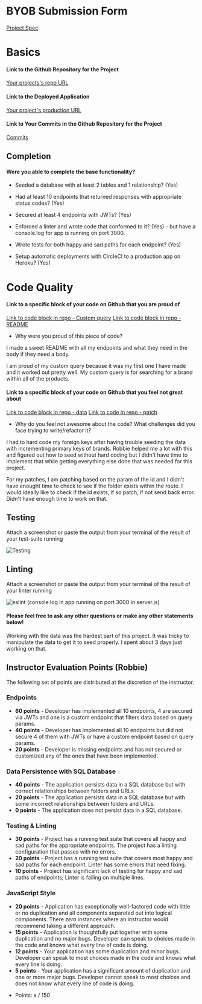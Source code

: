 # BYOB Submission Form

[Project Spec](http://frontend.turing.io/projects/build-your-own-backend.html)
	
# Basics

#### Link to the Github Repository for the Project
[Your projects's repo URL](https://github.com/becs919/build-your-own-backend)
		
#### Link to the Deployed Application
[Your project's production URL](https://polish-data.herokuapp.com/)

#### Link to Your Commits in the Github Repository for the Project
		
[Commits](https://github.com/becs919/build-your-own-backend/commits/master)
	
## Completion
		
#### Were you able to complete the base functionality?
	
* Seeded a database with at least 2 tables and 1 relationship?
	(Yes)
		
* Had at least 10 endpoints that returned responses with appropriate status codes?
	(Yes)
		
* Secured at least 4 endpoints with JWTs?
	(Yes)
	
* Enforced a linter and wrote code that conformed to it?
	(Yes) - but have a console.log for app is running on port 3000. 
		
* Wrote tests for both happy and sad paths for each endpoint?
	(Yes)
	
* Setup automatic deployments with CircleCI to a production app on Heroku?
	(Yes)
		
# Code Quality
	
#### Link to a specific block of your code on Github that you are proud of
[Link to code block in repo - Custom query](https://github.com/becs919/build-your-own-backend/blob/master/server.js#L63-L92)
[Link to code block in repo - README](https://github.com/becs919/build-your-own-backend/blob/master/README.md)

* Why were you proud of this piece of code?
		
I made a sweet README with all my endpoints and what they need in the body if they need a body. 
	
I am proud of my custom query because it was my first one I have made and it worked out pretty well. My custom query is for searching for a brand within all of the products. 
	
#### Link to a specific block of your code on Github that you feel not great about
[Link to code block in repo - data](https://github.com/becs919/build-your-own-backend/blob/master/data/newPolishData.js#L1-L5)
[Link to code in repo - patch](https://github.com/becs919/build-your-own-backend/blob/master/server.js#L103-L132)

* Why do you feel not awesome about the code? What challenges did you face trying to write/refactor it?
	
I had to hard code my foreign keys after having trouble seeding the data with incrementing primary keys of brands. Robbie helped me a lot with this and figured out how to seed without hard coding but I didn't have time to implement that while getting everything else done that was needed for this project. 
		
For my patches, I am patching based on the param of the id and I didn't have enought time to check to see if the folder exists within the route. I would ideally like to check if the id exists, if so patch, if not send back error. Didn't have enough time to work on that. 
		
## Testing
		
Attach a screenshot or paste the output from your terminal of the result of your test-suite running

![Testing](http://g.recordit.co/nEg8emm28A.gif)
		
## Linting
	
Attach a screenshot or paste the output from your terminal of the result of your linter running

![eslint](http://g.recordit.co/kINo69Lg0p.gif)
	(console.log in app running on port 3000 in server.js)
	
#### Please feel free to ask any other questions or make any other statements below!
	
Working with the data was the hardest part of this project. It was tricky to manipulate the data to get it to seed properly. I spent about 3 days just working on that. 

## Instructor Evaluation Points (Robbie)

The following set of points are distributed at the discretion of the instructor.

### Endpoints

* **60 points** - Developer has implemented all 10 endpoints, 4 are secured via JWTs and one is a custom endpoint that filters data based on query params.
* **40 points** - Developer has implemented all 10 endpoints but did not secure 4 of them with JWTs or have a custom endpoint based on query params.
* **20 points** - Developer is missing endpoints and has not secured or customized any of the ones that have been implemented.

### Data Persistence with SQL Database

* **40 points** - The application persists data in a SQL database but with correct relationships between folders and URLs.
* **20 points** - The application persists data in a SQL database but with some incorrect relationships between folders and URLs.
* **0 points** - The application does not persist data in a SQL database.

### Testing & Linting

* **30 points** - Project has a running test suite that covers all happy and sad paths for the appropriate endpoints. The project has a linting configuration that passes with no errors.
* **20 points** - Project has a running test suite that covers most happy and sad paths for each endpoint. Linter has some errors that need fixing.
* **10 points** - Project has significant lack of testing for happy and sad paths of endpoints; Linter is failing on multiple lines.

### JavaScript Style

* **20 points** - Application has exceptionally well-factored code with little or no duplication and all components separated out into logical components. There _zero_ instances where an instructor would recommend taking a different approach.
* **15 points** - Application is thoughtfully put together with some duplication and no major bugs. Developer can speak to choices made in the code and knows what every line of code is doing.
* **12 points** - Your application has some duplication and minor bugs. Developer can speak to most choices made in the code and knows what every line is doing.
* **5 points** - Your application has a significant amount of duplication and one or more major bugs. Developer cannot speak to most choices and does not know what every line of code is doing.

- Points: x / 150